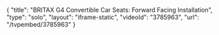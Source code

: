 {
    "title": "BRITAX G4 Convertible Car Seats: Forward Facing Installation",
    "type": "solo",
    "layout": "iframe-static",
    "videoId": "3785963",
    "url": "\/tvpembed\/3785963"
}